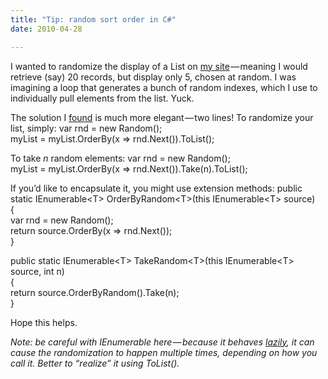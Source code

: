 ```yaml
---
title: "Tip: random sort order in C#"
date: 2010-04-28

---
```


I wanted to randomize the display of a List on [my site](http://alikewise.com/) — meaning I would retrieve (say) 20 records, but display only 5, chosen at random. I was imagining a loop that generates a bunch of random indexes, which I use to individually pull elements from the list. Yuck.

The solution I [found](http://wiki.evident.nl/Default.aspx?Page=Random-sort-order-Csharp) is much more elegant — two lines! To randomize your list, simply:
var rnd = new Random();   
myList = myList.OrderBy(x =&gt; rnd.Next()).ToList();

To take _n_ random elements:
var rnd = new Random();   
myList = myList.OrderBy(x =&gt; rnd.Next()).Take(n).ToList();

If you’d like to encapsulate it, you might use extension methods:
public static IEnumerable&lt;T&gt; OrderByRandom&lt;T&gt;(this IEnumerable&lt;T&gt; source)   
{   
 var rnd = new Random();   
 return source.OrderBy(x =&gt; rnd.Next());   
}   
   
public static IEnumerable&lt;T&gt; TakeRandom&lt;T&gt;(this IEnumerable&lt;T&gt; source, int n)   
{   
 return source.OrderByRandom().Take(n);   
}

Hope this helps.

_Note: be careful with IEnumerable here — because it behaves_ [_lazily_](http://blogs.msdn.com/ericwhite/pages/Lazy-Evaluation-_2800_and-in-contrast_2C00_-Eager-Evaluation_2900_.aspx)_, it can cause the randomization to happen multiple times, depending on how you call it. Better to “realize” it using ToList()._
